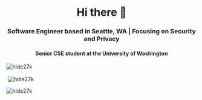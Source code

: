 <h1 align="center">Hi there 👋</h1>
<h3 align="center"> Software Engineer based in Seattle, WA | Focusing on Security and Privacy </h3>
<h4 align="center"> Senior CSE student at the University of Washington</h4>
<p align="left"> <img src="https://komarev.com/ghpvc/?username=hide27k&label=Profile%20views&color=0e75b6&style=flat" alt="hide27k" /> </p>

<!--
**hide27k/hide27k** is a ✨ _special_ ✨ repository because its `README.md` (this file) appears on your GitHub profile.

Here are some ideas to get you started:

- 🔭 I’m currently working on ...
- 🌱 I’m currently learning ...
- 👯 I’m looking to collaborate on ...
- 🤔 I’m looking for help with ...
- 💬 Ask me about ...
- 📫 How to reach me: ...
- 😄 Pronouns: ...
- ⚡ Fun fact: ...
-->

<p>&nbsp;<img align="center" src="https://github-readme-stats.vercel.app/api?username=hide27k&show_icons=true&locale=en&theme=tokyonight" alt="hide27k" /></p>

<p><img align="center" src="https://github-readme-streak-stats.herokuapp.com/?user=hide27k" alt="hide27k" /></p>

